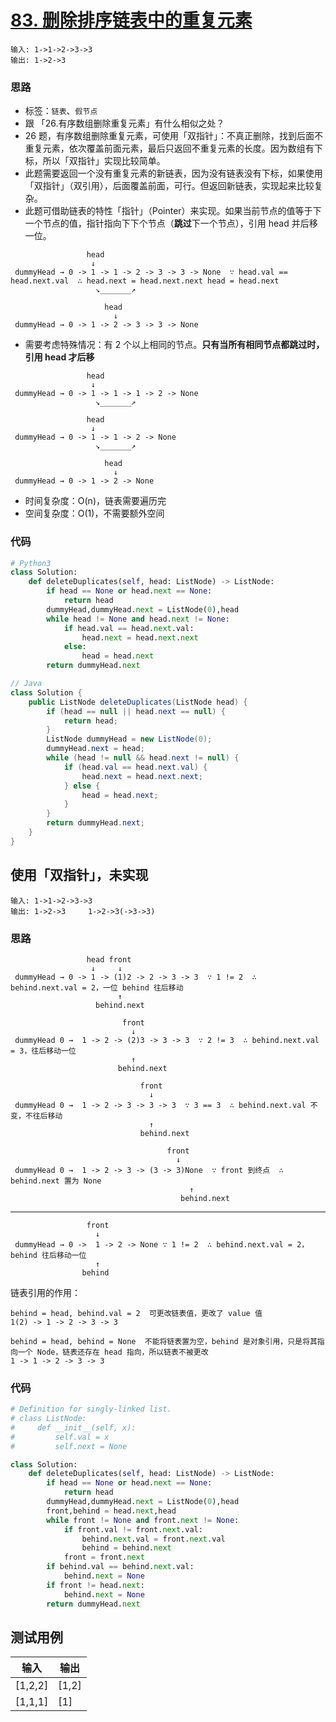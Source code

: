 # [ 83. 删除排序链表中的重复元素](https://leetcode-cn.com/problems/remove-duplicates-from-sorted-list/)

```
输入: 1->1->2->3->3  
输出: 1->2->3
```

### 思路

- 标签：`链表`、`假节点`
- 跟 「26.有序数组删除重复元素」有什么相似之处？
- 26 题，有序数组删除重复元素，可使用「双指针」：不真正删除，找到后面不重复元素，依次覆盖前面元素，最后只返回不重复元素的长度。因为数组有下标，所以「双指针」实现比较简单。
- 此题需要返回一个没有重复元素的新链表，因为没有链表没有下标，如果使用「双指针」（双引用），后面覆盖前面，可行。但返回新链表，实现起来比较复杂。
- 此题可借助链表的特性「指针」（Pointer）来实现。如果当前节点的值等于下一个节点的值，指针指向下下个节点（**跳过**下一个节点），引用 head 并后移一位。

```
                 head 
                  ↓    
 dummyHead → 0 -> 1 -> 1 -> 2 -> 3 -> 3 -> None  ∵ head.val == head.next.val  ∴ head.next = head.next.next head = head.next
                   ↘_______↗
```

```
                     head 
                       ↓    
 dummyHead → 0 -> 1 -> 2 -> 3 -> 3 -> None
```

- 需要考虑特殊情况：有 2 个以上相同的节点。**只有当所有相同节点都跳过时，引用 head 才后移**

```
                 head 
                  ↓    
 dummyHead → 0 -> 1 -> 1 -> 1 -> 2 -> None
                   ↘_______↗
```

```
                 head 
                  ↓    
 dummyHead → 0 -> 1 -> 1 -> 2 -> None
                   ↘_______↗
```

```
                     head 
                       ↓    
 dummyHead → 0 -> 1 -> 2 -> None
```

- 时间复杂度：O(n)，链表需要遍历完
- 空间复杂度：O(1)，不需要额外空间

### 代码

```python
# Python3
class Solution:
    def deleteDuplicates(self, head: ListNode) -> ListNode:
        if head == None or head.next == None:
            return head
        dummyHead,dummyHead.next = ListNode(0),head
        while head != None and head.next != None:
            if head.val == head.next.val:
                head.next = head.next.next
            else:
                head = head.next
        return dummyHead.next
```

```Java
// Java
class Solution {
    public ListNode deleteDuplicates(ListNode head) {
        if (head == null || head.next == null) {
            return head;
        }
        ListNode dummyHead = new ListNode(0);
        dummyHead.next = head;
        while (head != null && head.next != null) {
            if (head.val == head.next.val) {
                head.next = head.next.next;
            } else {
                head = head.next;
            }
        }
        return dummyHead.next;
    }
}
```

## 使用「双指针」，未实现

```
输入: 1->1->2->3->3  
输出: 1->2->3     1->2->3(->3->3)
```

### 思路


```
                 head front
                  ↓     ↓
 dummyHead → 0 -> 1 -> (1)2 -> 2 -> 3 -> 3  ∵ 1 != 2  ∴ behind.next.val = 2，一位 behind 往后移动
                        ↑
                   behind.next
```

```
                         front
                           ↓
 dummyHead 0 →  1 -> 2 -> (2)3 -> 3 -> 3  ∵ 2 != 3  ∴ behind.next.val = 3，往后移动一位
                           ↑
                        behind.next
```

```
                             front
                               ↓
 dummyHead 0 →  1 -> 2 -> 3 -> 3 -> 3  ∵ 3 == 3  ∴ behind.next.val 不变，不往后移动
                               ↑
                             behind.next
```

```
                                   front
                                     ↓
 dummyHead 0 →  1 -> 2 -> 3 -> (3 -> 3)None  ∵ front 到终点  ∴ behind.next 置为 None
                                        ↑
                                      behind.next
```

---

```
                 front
                   ↓ 
 dummyHead → 0 ->  1 -> 2 -> None ∵ 1 != 2  ∴ behind.next.val = 2，behind 往后移动一位
                   ↑
                behind 
```

链表引用的作用：

```
behind = head, behind.val = 2  可更改链表值，更改了 value 值
1(2) -> 1 -> 2 -> 3 -> 3  

behind = head, behind = None  不能将链表置为空，behind 是对象引用，只是将其指向一个 Node，链表还存在 head 指向，所以链表不被更改
1 -> 1 -> 2 -> 3 -> 3  
```

### 代码

```Python
# Definition for singly-linked list.
# class ListNode:
#     def __init__(self, x):
#         self.val = x
#         self.next = None

class Solution:
    def deleteDuplicates(self, head: ListNode) -> ListNode:
        if head == None or head.next == None:
            return head
        dummyHead,dummyHead.next = ListNode(0),head
        front,behind = head.next,head
        while front != None and front.next != None:
            if front.val != front.next.val:
                behind.next.val = front.next.val
                behind = behind.next
            front = front.next
        if behind.val == behind.next.val:
            behind.next = None
        if front != head.next:
            behind.next = None
        return dummyHead.next
```



## 测试用例

| 输入    | 输出  |
| ------- | ----- |
| [1,2,2] | [1,2] |
| [1,1,1] | [1]   |
